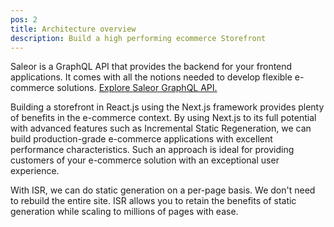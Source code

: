 ```yaml
---
pos: 2
title: Architecture overview
description: Build a high performing ecommerce Storefront
---
```


Saleor is a GraphQL API that provides the backend for your frontend applications. It comes with all the notions needed to develop flexible e-commerce solutions. [Explore Saleor GraphQL API.](https://docs.saleor.io/docs/3.x/developer/getting-started/graphql)

Building a storefront in React.js using the Next.js framework provides plenty of benefits in the e-commerce context. By using Next.js to its full potential with advanced features such as Incremental Static Regeneration, we can build production-grade e-commerce applications with excellent performance characteristics. Such an approach is ideal for providing customers of your e-commerce solution with an exceptional user experience.

With ISR, we can do static generation on a per-page basis. We don't need to rebuild the entire site. ISR allows you to retain the benefits of static generation while scaling to millions of pages with ease.
